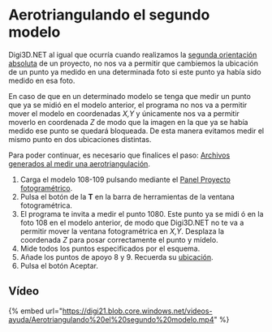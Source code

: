 # Aerotriangulando el segundo modelo

Digi3D.NET al igual que ocurría cuando realizamos la [segunda orientación absoluta](MidiendoLaSegundaOrientacionAbsoluta.html) de un  proyecto, no nos va a permitir que cambiemos la ubicación de un punto ya medido en una determinada foto si este punto ya había sido medido en esa foto.

En caso de que en un determinado modelo se tenga que medir un punto que ya se midió en el modelo anterior, el programa no nos va a permitir mover el modelo en coordenadas _X,Y_ y únicamente nos va a permitir moverlo en coordenada _Z_ de modo que la imagen en la que ya se había medido ese punto se quedará bloqueada. De esta manera evitamos medir el mismo punto en dos ubicaciones distintas.

Para poder continuar, es necesario que finalices el paso: [Archivos generados al medir una aerotriangulación](ArchivosGeneradosAlMedirUnaAerotriangulacion.html).

1. Carga el modelo 108-109 pulsando mediante el [Panel Proyecto fotogramétrico](PanelProyectoFotogrametrico.html).
2. Pulsa el botón de la **T** en la barra de herramientas de la ventana fotogramétrica.
3. El programa te invita a medir el punto 1080. Este punto ya se midi ó en la foto 108 en el modelo anterior, de modo que Digi3D.NET no te va a permitir mover la ventana fotogramétrica en _X,Y_. Desplaza la coordenada _Z_ para posar correctamente el punto y mídelo.
4. Mide todos los puntos especificados por el esquema.
5. Añade los puntos de apoyo 8 y 9. Recuerda su [ubicación](MidiendoLaSegundaOrientacionAbsoluta.html).
6. Pulsa el botón Aceptar.

## Vídeo

{% embed url="https://digi21.blob.core.windows.net/videos-ayuda/Aerotriangulando%20el%20segundo%20modelo.mp4" %}



